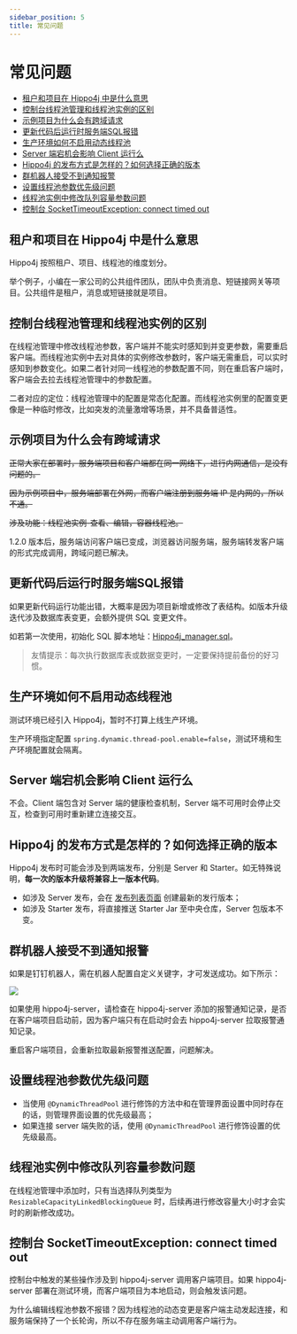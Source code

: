 ```yaml
---
sidebar_position: 5
title: 常见问题
---
```


# 常见问题

- <a href="#租户和项目在-hippo4j-中是什么意思">租户和项目在 Hippo4j 中是什么意思</a>
- <a href="#控制台线程池管理和线程池实例的区别">控制台线程池管理和线程池实例的区别</a>
- <a href="#示例项目为什么会有跨域请求">示例项目为什么会有跨域请求</a>
- <a href="#更新代码后运行时服务端sql报错">更新代码后运行时服务端SQL报错</a>
- <a href="#生产环境如何不启用动态线程池">生产环境如何不启用动态线程池</a>
- <a href="#server-端宕机会影响-client-运行么">Server 端宕机会影响 Client 运行么</a>
- <a href="#hippo4j-的发布方式是怎样的-如何选择正确的版本">Hippo4j 的发布方式是怎样的？如何选择正确的版本</a>
- <a href="#群机器人接受不到通知报警">群机器人接受不到通知报警</a>
- <a href="#设置线程池参数优先级问题">设置线程池参数优先级问题</a>
- <a href="#线程池实例中修改队列容量参数问题">线程池实例中修改队列容量参数问题</a>
- <a href="#控制台-sockettimeoutexception-connect-timed-out">控制台 SocketTimeoutException: connect timed out</a>

## 租户和项目在 Hippo4j 中是什么意思

Hippo4j 按照租户、项目、线程池的维度划分。

举个例子，小编在一家公司的公共组件团队，团队中负责消息、短链接网关等项目。公共组件是租户，消息或短链接就是项目。

## 控制台线程池管理和线程池实例的区别

在线程池管理中修改线程池参数，客户端并不能实时感知到并变更参数，需要重启客户端。而线程池实例中去对具体的实例修改参数时，客户端无需重启，可以实时感知到参数变化。如果二者针对同一线程池的参数配置不同，则在重启客户端时，客户端会去拉去线程池管理中的参数配置。

二者对应的定位：线程池管理中的配置是常态化配置。而线程池实例里的配置变更像是一种临时修改，比如突发的流量激增等场景，并不具备普适性。

## 示例项目为什么会有跨域请求

~~正常大家在部署时，服务端项目和客户端都在同一网络下，进行内网通信，是没有问题的。~~

~~因为示例项目中，服务端部署在外网，而客户端注册到服务端 IP 是内网的，所以不通。~~

~~涉及功能：线程池实例-查看、编辑，容器线程池。~~

1.2.0 版本后，服务端访问客户端已变成，浏览器访问服务端，服务端转发客户端的形式完成调用，跨域问题已解决。

## 更新代码后运行时服务端SQL报错

如果更新代码运行功能出错，大概率是因为项目新增或修改了表结构。如版本升级迭代涉及数据库表变更，会额外提供 SQL 变更文件。

如若第一次使用，初始化 SQL 脚本地址：[Hippo4j_manager.sql](https://github.com/longtai-cn/hippo4j/blob/develop/hippo4j-server/conf/hippo4j_manager.sql)。

> 友情提示：每次执行数据库表或数据变更时，一定要保持提前备份的好习惯。

## 生产环境如何不启用动态线程池

测试环境已经引入 Hippo4j，暂时不打算上线生产环境。

生产环境指定配置 `spring.dynamic.thread-pool.enable=false`，测试环境和生产环境配置就会隔离。

## Server 端宕机会影响 Client 运行么

不会。Client 端包含对 Server 端的健康检查机制，Server 端不可用时会停止交互，检查到可用时重新建立连接交互。

## Hippo4j 的发布方式是怎样的？如何选择正确的版本

Hippo4j 发布时可能会涉及到两端发布，分别是 Server 和 Starter。如无特殊说明，**每一次的版本升级将兼容上一版本代码**。

- 如涉及 Server 发布，会在 [发布列表页面](https://github.com/longtai-cn/hippo4j/releases) 创建最新的发行版本；
- 如涉及 Starter 发布，将直接推送 Starter Jar 至中央仓库，Server 包版本不变。

## 群机器人接受不到通知报警

如果是钉钉机器人，需在机器人配置自定义关键字，才可发送成功。如下所示：

![](https://images-machen.oss-cn-beijing.aliyuncs.com/image-20220530200133377.png?x-oss-process=image/resize,h_500,w_800)

如果使用 hippo4j-server，请检查在 hippo4j-server 添加的报警通知记录，是否在客户端项目启动前，因为客户端只有在启动时会去 hippo4j-server 拉取报警通知记录。

重启客户端项目，会重新拉取最新报警推送配置，问题解决。

## 设置线程池参数优先级问题

- 当使用 `@DynamicThreadPool` 进行修饰的方法中和在管理界面设置中同时存在的话，则管理界面设置的优先级最高；
- 如果连接 server 端失败的话，使用 `@DynamicThreadPool` 进行修饰设置的优先级最高。

## 线程池实例中修改队列容量参数问题

在线程池管理中添加时，只有当选择队列类型为 `ResizableCapacityLinkedBlockingQueue` 时，后续再进行修改容量大小时才会实时的刷新修改成功。

## 控制台 SocketTimeoutException: connect timed out

控制台中触发的某些操作涉及到 hippo4j-server 调用客户端项目。如果 hippo4j-server 部署在测试环境，而客户端项目为本地启动，则会触发该问题。

为什么编辑线程池参数不报错？因为线程池的动态变更是客户端主动发起连接，和服务端保持了一个长轮询，所以不存在服务端主动调用客户端行为。
